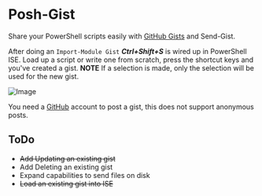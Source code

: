 Posh-Gist
=
Share your PowerShell scripts easily with [GitHub Gists](https://gist.github.com/) and Send-Gist.

After doing an `Import-Module Gist` ***Ctrl+Shift+S*** is wired up in PowerShell ISE. Load up a script or write one from scratch, press the shortcut keys and you've created a gist.
**NOTE** If a selection is made, only the selection will be used for the new gist.

![Image](https://raw.github.com/dfinke/Posh-Gist/master/UsingPoshGist.gif)

You need a [GitHub](https://github.com/join) account to post a gist, this does not support anonymous posts.   

ToDo
-
* ~~Add Updating an existing gist~~
* Add Deleting an existing gist
* Expand capabilities to send files on disk
* ~~Load an existing gist into ISE~~